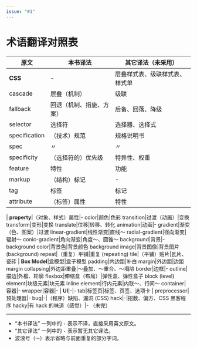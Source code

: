 ```yaml
---
issue: "#1"
---
```


# 术语翻译对照表

原文|本书译法|其它译法（未采用）
---|---|---
**CSS**|-|层叠样式表、级联样式表、样式单
cascade|层叠（机制）|级联
fallback|回退（机制、措施、方案）|后备、回落、降级
selector|选择符|选择器、选择式
specification|（技术）规范|规格说明书
spec|〃|〃
specificity|（选择符的）优先级|特异性、权重
feature|特性|功能
markup|（结构）标记|-
tag|标签|标记
attribute|（标签）属性|特性
|
**property**|（对象、样式）属性|-
color|颜色|色彩
transition|过渡（动画）|变换
transform|变形|变换
translate|位移|转移、转化
animation|动画|-
gradient|渐变（色、图案）|过渡
linear-gradient|线性渐变|直线～
radial-gradient|径向渐变|辐射～
conic-gradient|角向渐变|角度～、圆锥～
background|背景|-
background color|背景色|背景颜色
background image|背景图像|背景图片
(background) repeat|（重复）平铺|重复
(repeating) tile|（平铺）贴片|瓦片、瓷砖
|
**Box Model**|盒模型|盒子模型
padding|内边距|补白
margin|外边距|边距
margin collapsing|外边距重叠|～叠加、～重合、～塌陷
border|边框|-
outline|描边|外框、轮廓
flexbox|伸缩盒（布局）|弹性盒、弹性盒子
block (level) element|块级元素|块元素
inline element|行内元素|内联～、行间～
container|容器|-
wrapper|容器|-
|
**UI**|-|-
tab|标签页|标签、页签、选项卡
|
preprocessor|预处理器|-
bug|-|（程序）缺陷、漏洞
(CSS) hack|-|招数、偏方、CSS 黑客程序
hacky|有 hack 的味道（感觉）|-
（未完）

***

* “本书译法” 一列中的 `-` 表示不译，直接采用英文原文。
* “其它译法” 一列中的 `-` 表示暂无其它译法。
* 波浪号（`～`）表示省略与前面重复的部分字词。
